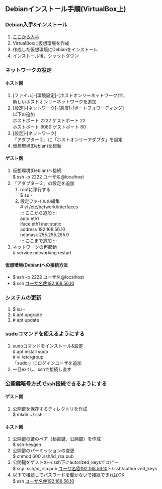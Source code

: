 ## Debianインストール手順(VirtualBox上)

### Debian入手&インストール
1. <a href="https://www.debian.org/" target="_blank">ここから入手</a>
1. VirtualBoxに仮想環境を作成
1. 作成した仮想環境にDebianをインストール
1. インストール後、シャットダウン

### ネットワークの設定
#### ホスト側
1. [ファイル]-[環境設定]-[ホストオンリーネットワーク]で、  
新しいホストオンリーネットワークを追加
1. [設定]-[ネットワーク]-[高度]-[ポートフォワーディング]  
以下の追加  
ホストポート 2222 ゲストポート 22  
ホストポート 8080 ゲストポート 80  
1. [設定]-[ネットワーク]  
「アダプター２」に「ホストオンリーアダプタ」を設定
1. 仮想環境(Debian)を起動

#### ゲスト側
1. 仮想環境(Debian)へ接続  
$ ssh -p 2222 ユーザ名@localhost
1. 「アダプタ－２」の設定を追加
	1. rootに移行する  
	$ su -
	1. 設定ファイルの編集  
	\# vi /etc/network/interfaces  
	::: ここから追加 :::  
	auto eth1  
	iface eth1 inet static  
	address 192.168.56.10  
	netmask 255.255.255.0  
	::: ここまで追加 :::
1. ネットワークの再起動  
\# service networking restart

#### 仮想環境(Debian)への接続方法
- $ ssh -p 2222 ユーザ名@localhost
- $ ssh ユーザ名@192.168.56.10

### システムの更新
1. $ su -
1. \# apt upgrade
1. \# apt update

### sudoコマンドを使えるようにする
1. sudoコマンドをインストール&設定  
\# apt install sudo  
\# vi /etc/group  
「sudo:」にログインユーザを追加
1. 一旦exitし、sshで接続し直す

### 公開鍵暗号方式でssh接続できるようにする

#### ゲスト側
1. 公開鍵を保存するディレクトリを作成  
$ mkdir ~/.ssh

#### ホスト側
1. 公開鍵の鍵のペア（秘密鍵、公開鍵）を作成  
$ ssh-keygen
1. 公開鍵のパーミッションの変更  
$ chmod 600 .ssh/id_rsa.pub
1. 公開鍵をゲストの~/.ssh下にautorized_keysでコピー  
$ scp .ssh/id_rsa.pub ユーザ名@192.168.56.10:~/.ssh/authorized\_keys
1. 以下で接続してパスワードを聞かないで接続できればOK  
$ ssh ユーザ名@192.168.56.10